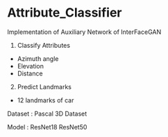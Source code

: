 # Attribute_Classifier
Implementation of  Auxiliary Network of InterFaceGAN

1. Classify Attributes
  - Azimuth angle
  - Elevation
  - Distance
  
2. Predict Landmarks
  - 12 landmarks of car

Dataset : 
Pascal 3D Dataset

Model :
ResNet18
ResNet50
